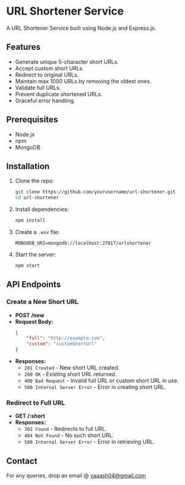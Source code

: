 # URL Shortener Service

A URL Shortener Service built using Node.js and Express.js.

## Features

- Generate unique 5-character short URLs.
- Accept custom short URLs.
- Redirect to original URLs.
- Maintain max 1000 URLs by removing the oldest ones.
- Validate full URLs.
- Prevent duplicate shortened URLs.
- Graceful error handling.

## Prerequisites

- Node.js
- npm
- MongoDB

## Installation

1. Clone the repo:
    ```bash
    git clone https://github.com/yourusername/url-shortener.git
    cd url-shortener
    ```
2. Install dependencies:
    ```bash
    npm install
    ```
3. Create a `.env` file:
    ```env
    MONGODB_URI=mongodb://localhost:27017/urlshortener
    ```
4. Start the server:
    ```bash
    npm start
    ```

## API Endpoints

### Create a New Short URL

- **POST /new**
- **Request Body:**
    ```json
    {
        "full": "http://example.com",
        "custom": "customShortUrl" 
    }
    ```
- **Responses:**
    - `201 Created` - New short URL created.
    - `200 OK` - Existing short URL returned.
    - `400 Bad Request` - Invalid full URL or custom short URL in use.
    - `500 Internal Server Error` - Error in creating short URL.

### Redirect to Full URL

- **GET /:short**
- **Responses:**
    - `302 Found` - Redirects to full URL.
    - `404 Not Found` - No such short URL.
    - `500 Internal Server Error` - Error in retrieving URL.

## Contact
For any queries, drop an email @ yaaash04@gmail.com
